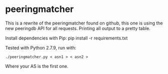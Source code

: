 # peeringmatcher

This is a rewrite of the peeringmatcher found on github, this one is using the new peeringdb API for all requests. Printing all output to a pretty table.

Install dependencies with Pip:
    pip install -r requirements.txt

Tested with Python 2.7.9, run with:

    ./peeringmatcher.py < asn1 > < asn2 >

Where your AS is the first one.
